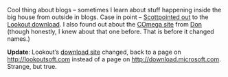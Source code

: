 Cool thing about blogs – sometimes I learn about stuff happening inside
the big house from outside in blogs. Case in point –
[Scott](http://scottwater.com/Blog/)[pointed
out](http://scottwater.com/blog/archive/2004/07/22/12704.aspx) to the
[Lookout download](http://www.lookoutsoft.com/Lookout/download.html). I
also found out about the [COmega
site](http://www.research.microsoft.com/Comega/) from
[Don](http://www.gotdotnet.com/team/dbox/) (though honestly, I knew
about that one before. That is before it changed names.)

**Update**: Lookout’s [download
site](http://www.lookoutsoft.com/Lookout/download.html) changed, back to
a page on http://lookoutsoft.com instead of a page on
http://download.microsoft.com. Strange, but true.
